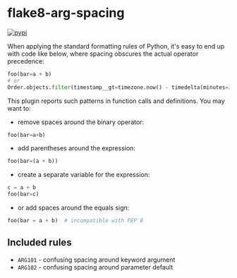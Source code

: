 flake8-arg-spacing
==================

[![pypi](https://img.shields.io/pypi/v/flake8-arg-spacing.svg)](https://pypi.org/project/flake8-arg-spacing/)

When applying the standard formatting rules of Python, it's easy to end up with code like below,
where spacing obscures the actual operator precedence:

```py
foo(bar=a + b)
# or
Order.objects.filter(timestamp__gt=timezone.now() - timedelta(minutes=30))
```

This plugin reports such patterns in function calls and definitions. You may want to:

* remove spaces around the binary operator:
```py
foo(bar=a+b)
```

* add parentheses around the expression:
```py
foo(bar=(a + b))
```

* create a separate variable for the expression:
```py
c = a + b
foo(bar=c)
```

* or add spaces around the equals sign:
```py
foo(bar = a + b)  # incompatible with PEP 8
```

Included rules
--------------

* `ARG101` - confusing spacing around keyword argument
* `ARG102` - confusing spacing around parameter default
